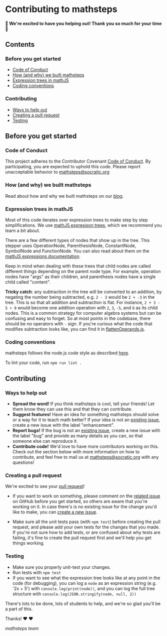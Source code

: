 # Contributing to mathsteps

#### 🎉 We're excited to have you helping out! Thank you so much for your time 🎉

## Contents

### Before you get started

- [Code of Conduct](#code-of-conduct)
- [How (and why) we built mathsteps](#how-and-why-we-built-mathsteps)
- [Expression trees in mathJS](#expression-trees-in-mathjs)
- [Coding conventions](#coding-conventions)

### Contributing

- [Ways to help out](#ways-to-help-out)
- [Creating a pull request](#creating-a-pull-request)
- [Testing](#testing)


## Before you get started

### Code of Conduct

This project adheres to the Contributor Covenant [Code of Conduct](CODE_OF_CONDUCT.md).
By participating, you are expected to uphold this code.
Please report unacceptable behavior to mathsteps@socratic.org

### How (and why) we built mathsteps

Read about how and why we built mathsteps on our [blog](https://blog.socratic.org/stepping-into-math-open-sourcing-our-step-by-step-solver-9b5da066ae36).

### Expression trees in mathJS

Most of this code iterates over expression trees to make step by step simplifications. We use [mathJS expresison trees](http://mathjs.org/docs/expressions/expression_trees.html#expression-trees), which we recommend you learn a bit about.

There are a few different types of nodes that show up in the tree. This stepper uses OperationNode, ParenthesisNode, ConstantNode, SymbolNode and FunctionNode. You can also read about them on the [mathJS expressions documentation](http://mathjs.org/docs/expressions/expression_trees.html#nodes).

Keep in mind when dealing with these trees that child nodes are called different things depending on the parent node type. For example, operation nodes have "args" as their children, and parenthesis nodes have a single child called "content".

**Tricky catch**: any subtraction in the tree will be converted to an addition, by negating the number being subtracted, e.g. `2 - 3` would be `2 + -3` in the tree. This is so that all addition and subtraction is flat. For instance, `2 + 3 - 5 + 8` would become one addition operation with `2`, `3`, `-5`, and `8` as its child nodes. This is a common strategy for computer algebra systems but can be confusing and easy to forget. So at most points in the codebase, there should be no operators with `-` sign. If you're curious what the code that modifies subtraction looks like, you can find it in [flattenOperands.js](/lib/util/flattenOperands.js).

### Coding conventions

mathsteps follows the node.js code style as described [here](https://github.com/felixge/node-style-guide).

To lint your code, run `npm run lint .`

## Contributing

### Ways to help out

- **Spread the word!** If you think mathsteps is cool, tell your friends! Let them know they can use this and that they can contribute.
- **Suggest features!** Have an idea for something mathsteps should solve or a way for it to teach math better? If your idea is not an [existing issue](https://github.com/socraticorg/mathsteps/issues?q=is%3Aopen+is%3Aissue+label%3Aenhancement), create a new issue with the label "enhancement".
- **Report bugs!** If the bug is not an [existing issue](https://github.com/socraticorg/mathsteps/issues?q=is%3Aopen+is%3Aissue+label%3Abug), create a new issue with the label "bug" and provide as many details as you can, so that someone else can reproduce it.
- **Contribute code!** We'd love to have more contributors working on this. Check out the section below with more information on how to contribute, and feel free to mail us at mathsteps@socratic.org with any questions!

### Creating a pull request

We're excited to see your [pull request](https://help.github.com/articles/about-pull-requests/)!

- If you want to work on something, please comment on the [related issue](https://github.com/socraticorg/mathsteps/issues) on GitHub before you get started, so others are aware that you're working on it. In case there's is no existing issue for the change you'd like to make, you can [create a new issue](https://github.com/socraticorg/mathsteps/issues/new).

- Make sure all the unit tests pass (with `npm test`) before creating the pull request, and please add your own tests for the changes that you made. If you're not sure how to add tests, or are confused about why tests are failing, it's fine to create the pull request first and we'll help you get things working.

### Testing

- Make sure you properly unit-test your changes.
- Run tests with `npm test`
- If you want to see what the expression tree looks like at any point in the code (for debugging), you can log a `node` as an expression string (e.g. '2x + 5') with `console.log(print(node))`, and you can log the full tree structure with `console.log(JSON.stringify(node, null, 2))`


There's lots to be done, lots of students to help, and we're so glad you'll be a part of this.

Thanks! ❤️ ❤️

_mathsteps team_
